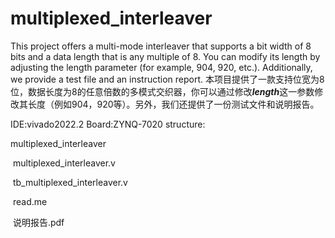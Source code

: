 # multiplexed_interleaver
This project offers a multi-mode interleaver that supports a bit width of 8 bits and a data length that is any multiple of 8. You can modify its length by adjusting the length parameter (for example, 904, 920, etc.). Additionally, we provide a test file and an instruction report.
本项目提供了一款支持位宽为8位，数据长度为8的任意倍数的多模式交织器，你可以通过修改***length***这一参数修改其长度（例如904，920等）。另外，我们还提供了一份测试文件和说明报告。


IDE:vivado2022.2
Board:ZYNQ-7020
structure:

multiplexed_interleaver

​	multiplexed_interleaver.v

​	tb_multiplexed_interleaver.v

​	read.me

​	说明报告.pdf
